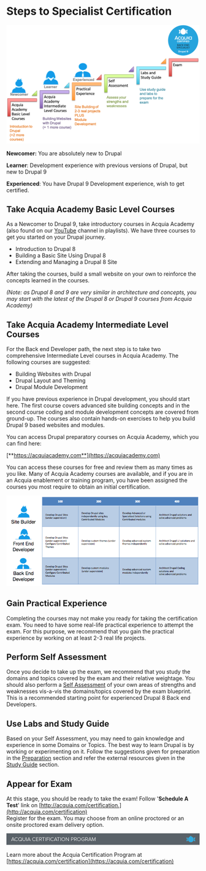 # Steps to Specialist Certification

![](.gitbook/assets/backend-d9-steps.png)

**Newcomer:** You are absolutely new to Drupal

**Learner**: Development experience with previous versions of Drupal, but new to Drupal 9

**Experienced**: You have Drupal 9 Development experience, wish to get certified.

## Take Acquia Academy Basic Level Courses

As a Newcomer to Drupal 9, take introductory courses in Acquia Academy \(also found on our [YouTube](https://www.youtube.com/user/AcquiaTV/playlists) channel in playlists\). We have three courses to get you started on your Drupal journey.

* Introduction to Drupal 8
* Building a Basic Site Using Drupal 8
* Extending and Managing a Drupal 8 Site

After taking the courses, build a small website on your own to reinforce the concepts learned in the courses.

_\(Note: as Drupal 8 and 9 are very similar in architecture and concepts, you may start with the latest of the Drupal 8 or Drupal 9 courses from Acquia Academy\)_

## Take Acquia Academy Intermediate Level Courses

For the Back end Developer path, the next step is to take two comprehensive Intermediate Level courses in Acquia Academy. The following courses are suggested:

* Building Websites with Drupal
* Drupal Layout and Theming
* Drupal Module Development

If you have previous experience in Drupal development, you should start here. The first course covers advanced site building concepts and in the second course coding and module development concepts are covered from ground-up. The courses also contain hands-on exercises to help you build Drupal 9 based websites and modules.

You can access Drupal preparatory courses on Acquia Academy, which you can find here:

[**https://acquiacademy.com**](https://acquiacademy.com)

You can access these courses for free and review them as many times as you like. Many of Acquia Academy courses are available, and if you are in an Acquia enablement or training program, you have been assigned the courses you most require to obtain an initial certification.

![](.gitbook/assets/developer-learning-paths.png)

## Gain Practical Experience

Completing the courses may not make you ready for taking the certification exam. You need to have some real-life practical experience to attempt the exam. For this purpose, we recommend that you gain the practical experience by working on at least 2-3 real life projects.

## Perform Self Assessment

Once you decide to take up the exam, we recommend that you study the domains and topics covered by the exam and their relative weightage. You should also perform a [Self Assessment](self-assessment.md) of your own areas of strengths and weaknesses vis-a-vis the domains/topics covered by the exam blueprint. This is a recommended starting point for experienced Drupal 8 Back end Developers.

## Use Labs and Study Guide

Based on your Self Assessment, you may need to gain knowledge and experience in some Domains or Topics. The best way to learn Drupal is by working or experimenting on it. Follow the suggestions given for preparation in the [Preparation](preparation.md) section and refer the external resources given in the [Study Guide](study-guide.md) section.

## Appear for Exam

At this stage, you should be ready to take the exam! Follow '**Schedule A Test**' link on [http://acquia.com/certification.](http://acquia.com/certification)  
Register for the exam. You may choose from an online proctored or an onsite proctored exam delivery option.

![](.gitbook/assets/inner-page-footer.png)

Learn more about the Acquia Certification Program at [https://acquia.com/certification](https://acquia.com/certification)

